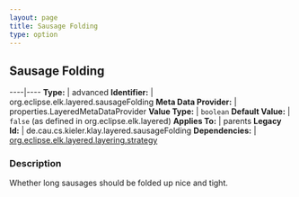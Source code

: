 ```yaml
---
layout: page
title: Sausage Folding
type: option
---
```

## Sausage Folding

----|----
**Type:** | advanced
**Identifier:** | org.eclipse.elk.layered.sausageFolding
**Meta Data Provider:** | properties.LayeredMetaDataProvider
**Value Type:** | `boolean`
**Default Value:** | `false` (as defined in org.eclipse.elk.layered)
**Applies To:** | parents
**Legacy Id:** | de.cau.cs.kieler.klay.layered.sausageFolding
**Dependencies:** | [org.eclipse.elk.layered.layering.strategy](org-eclipse-elk-layered-layering-strategy)

### Description

Whether long sausages should be folded up nice and tight.

